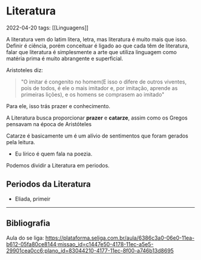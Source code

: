 # Literatura
2022-04-20
tags: [[Linguagens]]

A literatura vem do latim litera, letra, mas literatura é muito mais que isso. Definir é ciência, porém conceituar é ligado ao que cada têm de literatura, falar que literatura é simplesmente a arte que utiliza linguagem como matéria prima é muito abrangente e superficial.

Aristoteles diz: 
> "O imitar é congenito no homem(E isso o difere de outros viventes, pois de todos, é ele o mais imitador e, por imitação, aprende as primeiras lições), e os homens se comprasem ao imitado"

Para ele, isso trás prazer e conhecimento.

A Literatura busca proporcionar **prazer** e **catarze**, assim como os Gregos pensavam na época de Aristóteles

Catarze é basicamente um é um alívio de sentimentos que foram gerados pela leitura.

* Eu lírico é quem fala na poezia.

Podemos dividir a Literatura em periodos.

## Periodos da Literatura

* Eliada, primeir

-----------------------------------------------
## Bibliografia

Aula do se liga:
https://plataforma.seliga.com.br/aula/6386c3a0-06e0-11ea-b612-05fa80ce8144;missao_id=c1447e50-4178-11ec-a5e5-29901cea0cc6;plano_id=83044210-4177-11ec-8f00-a746b13d8695
